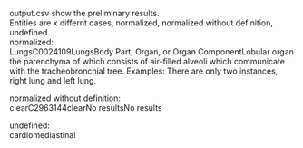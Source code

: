 output.csv show the preliminary results.  
Entities are x differnt cases, normalized, normalized without definition, undefined.  
normalized:  
LungsC0024109LungsBody Part, Organ, or Organ ComponentLobular organ the parenchyma of which consists of air-filled alveoli which communicate with the tracheobronchial tree. Examples: There are only two instances, right lung and left lung.

normalized without definition:  
clearC2963144clearNo resultsNo results

undefined:  
cardiomediastinal
